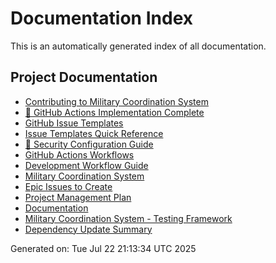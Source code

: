 # Documentation Index

This is an automatically generated index of all documentation.

## Project Documentation
- [Contributing to Military Coordination System](.github/CONTRIBUTING.md)
- [🎯 GitHub Actions Implementation Complete](.github/GITHUB_ACTIONS_COMPLETE.md)
- [GitHub Issue Templates](.github/ISSUE_TEMPLATES.md)
- [Issue Templates Quick Reference](.github/ISSUE_TEMPLATE_REFERENCE.md)
- [🔐 Security Configuration Guide](.github/SECURITY_SETUP.md)
- [GitHub Actions Workflows](.github/WORKFLOWS.md)
- [Development Workflow Guide](DEVELOPMENT_WORKFLOW.md)
- [Military Coordination System](README.md)
- [Epic Issues to Create](docs/GITHUB_SETUP.md)
- [Project Management Plan](docs/PROJECT_PLAN.md)
- [Documentation](docs/README.md)
- [Military Coordination System - Testing Framework](docs/TESTING_FRAMEWORK.md)
- [Dependency Update Summary](update-summary.md)

Generated on: Tue Jul 22 21:13:34 UTC 2025
